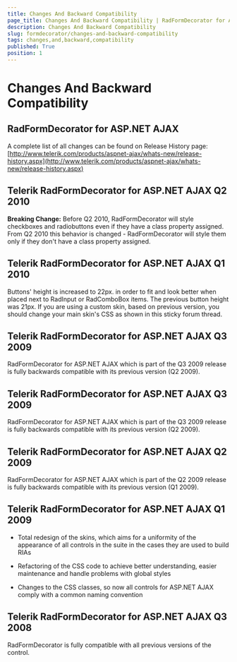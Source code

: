 ```yaml
---
title: Changes And Backward Compatibility
page_title: Changes And Backward Compatibility | RadFormDecorator for ASP.NET AJAX Documentation
description: Changes And Backward Compatibility
slug: formdecorator/changes-and-backward-compatibility
tags: changes,and,backward,compatibility
published: True
position: 1
---
```


# Changes And Backward Compatibility

## RadFormDecorator for ASP.NET AJAX

A complete list of all changes can be found on Release History page: [http://www.telerik.com/products/aspnet-ajax/whats-new/release-history.aspx](http://www.telerik.com/products/aspnet-ajax/whats-new/release-history.aspx)

## Telerik RadFormDecorator for ASP.NET AJAX Q2 2010

**Breaking Change:** Before Q2 2010, RadFormDecorator will style checkboxes and radiobuttons even if they have a class property assigned. From Q2 2010 this behavior is changed - RadFormDecorator will style them only if they don't have a class property assigned.

## Telerik RadFormDecorator for ASP.NET AJAX Q1 2010

Buttons' height is increased to 22px. in order to fit and look better when placed next to RadInput or RadComboBox items. The previous button height was 21px. If you are using a custom skin, based on previous version, you should change your main skin's CSS as shown in this sticky forum thread.

## Telerik RadFormDecorator for ASP.NET AJAX Q3 2009

RadFormDecorator for ASP.NET AJAX which is part of the Q3 2009 release is fully backwards compatible with its previous version (Q2 2009).

## Telerik RadFormDecorator for ASP.NET AJAX Q3 2009

RadFormDecorator for ASP.NET AJAX which is part of the Q3 2009 release is fully backwards compatible with its previous version (Q2 2009).

## Telerik RadFormDecorator for ASP.NET AJAX Q2 2009

RadFormDecorator for ASP.NET AJAX which is part of the Q2 2009 release is fully backwards compatible with its previous version (Q1 2009).

## Telerik RadFormDecorator for ASP.NET AJAX Q1 2009

* Total redesign of the skins, which aims for a uniformity of the appearance of all controls in the suite in the cases they are used to build RIAs

* Refactoring of the CSS code to achieve better understanding, easier maintenance and handle problems with global styles

* Changes to the CSS classes, so now all controls for ASP.NET AJAX comply with a common naming convention

## Telerik RadFormDecorator for ASP.NET AJAX Q3 2008

RadFormDecorator is fully compatible with all previous versions of the control.
